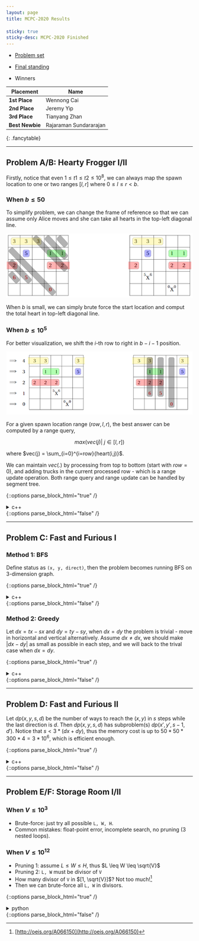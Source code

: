 ```yaml
---
layout: page
title: MCPC-2020 Results

sticky: true
sticky-desc: MCPC-2020 Finished
---
```


* [Problem set](https://drive.google.com/open?id=10ZV8zfF-cZVqo9nHXetZM1mQF8Odol--)
* [Final standing](/mcpc-archives/Scoreboard-2020.html)

* Winners

| **Placement**   | Name  |
|-----------      |-------|
| **1st Place**   | Wennong Cai  |
| **2nd Place**   | Jeremy Yip   |
| **3rd Place**   | Tianyang Zhan|
| **Best Newbie** | Rajaraman Sundararajan |
{: .fancytable}

---

## Problem A/B: Hearty Frogger I/II

Firstly, notice that even $1\leq t1 \leq t2 \leq 10^8$, we can always map the spawn location to one or two ranges $[l, r]$ where $0 \leq l \leq r < b$.

### When $b \leq 50$

To simplify problem, we can change the frame of reference so that we can assume only Alice moves
   and she can take all hearts in the top-left diagonal line.

![](/assets/img/mcpc-2020/Diagonal.png)

When $b$ is small,  we can simply brute force the start location and comput the total heart in top-left diagonal line.

### When $b \leq 10^5$

For better visualization, we shift the $i$-th row to right in $b-i-1$ position.

![](/assets/img/mcpc-2020/Shifting.png)

For a given spawn location range $(row, l, r)$, the best answer can be computed by a range query,

$$
max(vec(j) |\ j \in [l, r])
$$

where $vec(j) = \sum_{i=0}^{i=row}{heart(i,j)}$.

We can maintain $vec(.)$ by processing from top to bottom (start with $row=0$), 
   and adding trucks in the current processed row - which is a range update operation.
Both range query and range update can be handled by segment tree.


{::options parse_block_html="true" /} 
<details><summary markdown="span">c++</summary>

```c++
#include <bits/stdc++.h>
using namespace std;
typedef pair<int, int> pii;
typedef vector<int> vi;
const int maxn = 100001;

struct truck {
  int x, y, l, h;
  bool operator < (const truck& rhs) const {
    return y < rhs.y;
  }
};

struct spawn {
  int x, y, tl, tr;
  bool operator < (const spawn& rhs) const {
    return y < rhs.y;
  }
};

vector<truck> tk;
vector<spawn> sp;

int b, p, q;
int best[maxn << 2], lazy[maxn << 2];

void push_down(int rt) {
  assert((rt<<1) < (b<<2));
  assert((rt<<1|1) < (b<<2));
  if (lazy[rt]) {
    lazy[rt<<1] += lazy[rt];
    best[rt<<1] += lazy[rt];

    lazy[rt<<1|1] += lazy[rt];
    best[rt<<1|1] += lazy[rt];
    lazy[rt] = 0;
  }
}

void push_up(int rt) {
  assert((rt<<1) < (b << 2));
  assert((rt<<1|1) < (b << 2));
  best[rt] = max(best[rt<<1], best[rt<<1|1]);
}

void update(int l, int r, int L, int R, int rt, int v) {
  assert(r >= l);
  assert(l >= 0 && r <= b-1);
  int mid = (L + R) >> 1;

  if (l <= L && R <= r) {
    lazy[rt] += v;
    best[rt] += v;
    return;
  }

  push_down(rt);
  if (l <= mid && r >= L) update(l, r, L, mid, rt<<1, v);
  if (l <= R && r >= mid+1) update(l, r, mid+1, R, rt<<1|1, v);
  push_up(rt);
}

int query(int l, int r, int L, int R, int rt) {
  assert(r >= l);
  assert(l >= 0 && r <= b-1);
  int mid = (L + R) >> 1;
  if (l <= L && R <= r) {
    return best[rt];
  }
  push_down(rt);
  int lans = -1, rans = -1;
  if (l <= mid && r >= L) lans = query(l, r, L, mid, rt<<1);
  if (l <= R && r >= mid+1) rans = query(l, r, mid+1, R, rt<<1|1);
  push_up(rt);
  return max(lans, rans);
}

void init() {
  memset(best, 0, sizeof(best));
  memset(lazy, 0, sizeof(lazy));
}

void solve() {

  init();

  int pt = p-1, ps = q-1, ans = -1;
  for (int y=b-1; y>=0; y--) {
    while (pt >= 0 && tk[pt].y > y) pt--;
    while (ps >= 0 && sp[ps].y > y) ps--;

    int d = b-1-y;
    while (pt >= 0 && tk[pt].y == y) {
      const truck& c = tk[pt];
      int l = (c.x - d + b) % b, r = (l + c.l - 1) % b;

      if (l <= r) {
        //printf("update l: %d, r: %d, h: %d\n", l, r, c.h);
        update(l, r, 0, b-1, 1, c.h);
      }
      else {
        //printf("update l: %d, r: %d, h: %d\n", l, b-1, c.h);
        update(l, b-1, 0, b-1, 1, c.h);
        //printf("update l: %d, r: %d, h: %d\n", 0, r, c.h);
        update(0, r, 0, b-1, 1, c.h);
      }
      pt--;
    }

    while (ps >= 0 && sp[ps].y == y) {
      const spawn& c = sp[ps];
      int l, r;
      if (c.tr - c.tl + 1 >= b) {
        l = 0;
        r = b-1;
      } else {
        l = ((c.x - c.tr - d) % b + b) % b, 
        r = ((c.x - c.tl - d) % b + b) % b;
      }

      if (l <= r) {
        int tmp = query(l, r, 0, b-1, 1);
        //printf("query(%d, %d) = %d\n", l, r, tmp);
        ans = max(ans, tmp);
      }
      else {
        int tmp = query(l, b-1, 0, b-1, 1);
        //printf("query-1 (%d, %d) = %d\n", l, b-1, tmp);
        ans = max(ans, tmp);

        tmp = query(0, r, 0, b-1, 1);
        //printf("query-2 (%d, %d) = %d\n", 0, r, tmp);
        ans = max(ans, tmp);
      }
      ps--;
    }
  }

  cout << ans << endl;
}


int main() {
  cin >> b >> p >> q;

  tk.resize(p);
  sp.resize(q);

  for (size_t i=0; i<(size_t)p; i++) {
    cin >> tk[i].x >> tk[i].y >> tk[i].l >> tk[i].h;
  }

  for (size_t i=0; i<(size_t)q; i++) {
    cin >> sp[i].x >> sp[i].y >> sp[i].tl >> sp[i].tr;
  }

  sort(tk.begin(), tk.end());
  sort(sp.begin(), sp.end());
  solve();
  return 0;
}
```
</details>
{::options parse_block_html="false" /}

---

## Problem C: Fast and Furious I

### Method 1: BFS

Define status as `(x, y, direct)`, then the problem becomes running BFS on 3-dimension graph.

{::options parse_block_html="true" /} 
<details><summary markdown="span">c++</summary>

```c++
#include <bits/stdc++.h>
using namespace std;
typedef pair<int, int> pii;
const int maxx = 110;
const int maxy = 110;
const int dx[] = {0, 0, 1, -1};
const int dy[] = {1, -1, 0, 0};

vector<pii> p;
int m, sx, sy, tx, ty;
int ts[maxx][maxy][4];

struct node {
  int x, y, d;
};

void solve() {
  queue<node> q;
  node best = node{-1, -1, -1};
  memset(ts, -1, sizeof(ts));
  q.push({sx, sy, 0});
  ts[sx][sy][0] = 0;

  while (!q.empty()) {
    node c = q.front(); q.pop();
    int cost = ts[c.x][c.y][c.d];

    if (c.x == tx && c.y == ty) {
      if (best.x == -1) best = c;
      else if (ts[best.x][best.y][best.d] > cost) best = c;
      continue;
    }
    for (int i=0; i<4; i++) {
      // change direction
      if (cost > 0 && cost % m == 0 && i == c.d) continue;
      node nxt;
      nxt.x = c.x + dx[i];
      nxt.y = c.y + dy[i];
      nxt.d = i;
      // if nxt in bound
      if (nxt.x >= 0 && nxt.x < maxx && nxt.y >= 0 && nxt.y < maxy) {
        if (ts[nxt.x][nxt.y][nxt.d] == -1 || ts[nxt.x][nxt.y][nxt.d] > cost + 1) {
          ts[nxt.x][nxt.y][nxt.d] = cost + 1;
          q.push(nxt);
        }
      }
    }
  }

  int best_cost = ts[best.x][best.y][best.d];
  while (!(best.x == sx && best.y == sy)) {
    p.push_back({best.x, best.y});
    int cost = ts[best.x][best.y][best.d];
    int prex = best.x - dx[best.d];
    int prey = best.y - dy[best.d];
    int pred = -1;
    for (int d=0; d<4; d++) if (ts[prex][prey][d] + 1 == cost) {
      if (ts[prex][prey][d] > 0 && ts[prex][prey][d] % m == 0 && d == best.d) continue;
      pred = d;
      break;
    }
    assert(pred != -1);
    best = {prex, prey, pred};
  }

  reverse(p.begin(), p.end());
  assert(p.size() == best_cost);

  cout << best_cost << endl;
  for (auto i: p) cout << i.first << " " << i.second << endl;
}

int main() {
  cin >> m >> sx >> sy >> tx >> ty;
  solve();
  return 0;
}
```
</details>
{::options parse_block_html="false" /}


### Method 2: Greedy

Let $dx=tx-sx$ and $dy=ty-sy$, when $dx=dy$ the problem is trivial - move in horizontal and vertical alternatively.
Assume $dx \neq dx$, we should make $|dx - dy|$ as small as possible in each step, and we will back to the trival case when $dx =dy$.

{::options parse_block_html="true" /} 
<details><summary markdown="span">c++</summary>

```c++
#include <bits/stdc++.h>
using namespace std;
typedef pair<int, int> pii;
vector<pii> p;
int m, sx, sy, tx, ty;

void make_move(int& cur, int& delta) {
  if (delta <= 0) {
    cur--;
    delta++;
  } else {
    cur ++;
    delta --;
  }
}

void solve() {
  int dx = tx - sx;
  int dy = ty - sy;

  int curx = sx, cury = sy, ts = 0;
  int pred = 0; // 0: dx, 1: dy
  while (!(curx == tx && cury == ty)) {
    //printf("ts: %d, cur: (%d, %d), dx: %d, dy: %d\n", ts, curx, cury, dx, dy);
    if (ts > 0 && ts % m == 0) {
      if (pred == 1) {
        make_move(curx, dx);
        pred = 0;
      }
      else {
        make_move(cury, dy);
        pred = 1;
      }
    } else {
      if (dx > dy) {
        make_move(curx, dx);
        pred = 0;
      } else {
        make_move(cury, dy);
        pred = 1;
      }
    }
    p.push_back({curx, cury});
    ts++;
  }

  cout << ts << endl;
  for (auto i: p) cout << i.first << " " << i.second << endl;
}

int main() {
  cin >> m >> sx >> sy >> tx >> ty;
  solve();
  return 0;
}
```
</details>
{::options parse_block_html="false" /}

---

## Problem D: Fast and Furious II

Let $dp(x, y, s, d)$ be the number of ways to reach the $(x, y)$ in $s$ steps while the last direction is $d$.
Then $dp(x, y, s, d)$ has subproblem(s) $dp(x', y', s-1, d')$.
Notice that $s < 3 * (dx + dy)$, thus the memory cost is up to $50 * 50 * 300 * 4 = 3 * 10^6$, which is efficient enough.

{::options parse_block_html="true" /} 
<details><summary markdown="span">c++</summary>

```c++
#include <bits/stdc++.h>
using namespace std;
typedef pair<int, int> pii;
const int D = 25;
const int maxx = 52 + 2*D;
const int maxy = 52 + 2*D;
const int dx[] = {0, 0, 1, -1};
const int dy[] = {1, -1, 0, 0};
const long long mod = 1000000007;

int m, sx, sy, tx, ty;
int mem[maxx][maxy][maxx*3][4];

int calc(int x, int y, int t, int d) {

  if (mem[x][y][t][d] != -1) return mem[x][y][t][d];

  if (t == 0) {
    if (x == sx && y == sy && d == 0) mem[x][y][t][d] = 1;
    else mem[x][y][t][d] = 0;
    return mem[x][y][t][d];
  }

  if (x == sx && y == sy) {
    mem[x][y][t][d] = 0;
    return 0;
  }

  int prex = x - dx[d];
  int prey = y - dy[d];
  int res = 0;
  if (prex >= 0 && prex <= tx + D && prey >= 0 && prey <= ty + D)
  {
    for (int i=0; i<4; i++) {
      if (t>1 && (t-1) % m == 0 && i == d) continue;
      res += calc(prex, prey, t-1, i);
      if (res >= mod) res %= mod;
    }
  }
  mem[x][y][t][d] = res;
  return res;
}

void solve() {
  memset(mem, -1, sizeof(mem));
  int ans = -1;
  int opt = max(tx - sx, ty - sy);
  for (int t=1; t<=3*opt; t++) {
    for (int d=0; d<4; d++) {
      int res = calc(tx, ty, t, d);
      if (res == 0) continue;
      if (ans == -1) ans = 0;
      ans = (ans + res) % mod;
    }
    if (ans >= 0) {
      cout << t << " " << ans << endl;
      break;
    }
  }
}

int main() {
  cin >> m >> sx >> sy >> tx >> ty;
  sx += D, sy += D, tx += D, ty += D;
  solve();
  return 0;
}
```
</details>
{::options parse_block_html="false" /}

---

## Problem E/F: Storage Room I/II

### When $V \leq 10^3$

* Brute-force: just try all possible `L, W, H`.
* Common mistakes: float-point error, incomplete search, no pruning (3 nested loops).

### When $V \leq 10^{12}$

* Pruning 1: assume $L \leq W \leq H$, thus $L \leq W \leq \sqrt{V}$
* Pruning 2: `L, W` must be divisor of `V`
* How many divisor of `V` in $[1, \sqrt{V}]$? Not too much![^1]
* Then we can brute-force all `L, W` in divisors.

[^1]:[http://oeis.org/A066150](http://oeis.org/A066150)

{::options parse_block_html="true" /} 
<details><summary markdown="span">python</summary>

```python

import math

v = int(input())
divs = []
sqr = int(math.sqrt(v)) + 1
for i in range(1, sqr + 1):
    if v % i == 0:
        divs.append(i)

best = math.inf

for first_one in divs:
    for second_one in divs:
        if v % (first_one * second_one) == 0:
            third_one = v / (first_one * second_one)
            best = int(min(best, 2 * (first_one * (second_one + third_one) + second_one * third_one)))

print(int(best))
```
</details>
{::options parse_block_html="false" /}
